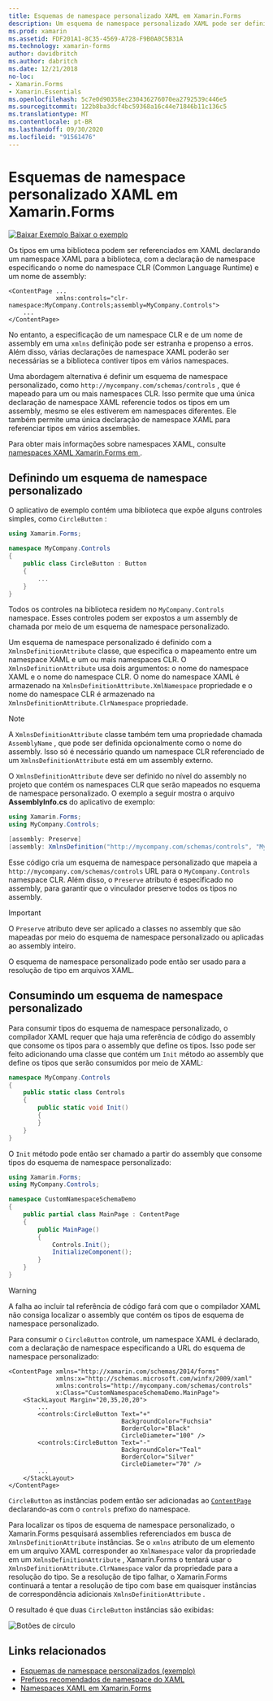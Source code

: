 ```yaml
---
title: Esquemas de namespace personalizado XAML em Xamarin.Forms
description: Um esquema de namespace personalizado XAML pode ser definido com a classe XmlnsDefinitionAttribute, que especifica um mapeamento entre uma URL personalizada e um ou mais namespaces CLR. O esquema de namespace personalizado pode então ser usado em declarações de namespace XAML.
ms.prod: xamarin
ms.assetid: FDF201A1-8C35-4569-A728-F9B0A0C5B31A
ms.technology: xamarin-forms
author: davidbritch
ms.author: dabritch
ms.date: 12/21/2018
no-loc:
- Xamarin.Forms
- Xamarin.Essentials
ms.openlocfilehash: 5c7e0d90358ec230436276070ea2792539c446e5
ms.sourcegitcommit: 122b8ba3dcf4bc59368a16c44e71846b11c136c5
ms.translationtype: MT
ms.contentlocale: pt-BR
ms.lasthandoff: 09/30/2020
ms.locfileid: "91561476"
---
```

# <a name="xaml-custom-namespace-schemas-in-no-locxamarinforms"></a>Esquemas de namespace personalizado XAML em Xamarin.Forms

[![Baixar Exemplo](~/media/shared/download.png) Baixar o exemplo](https://docs.microsoft.com/samples/xamarin/xamarin-forms-samples/xaml-customnamespaceschemas)

Os tipos em uma biblioteca podem ser referenciados em XAML declarando um namespace XAML para a biblioteca, com a declaração de namespace especificando o nome do namespace CLR (Common Language Runtime) e um nome de assembly:

```xaml
<ContentPage ...
             xmlns:controls="clr-namespace:MyCompany.Controls;assembly=MyCompany.Controls">
    ...
</ContentPage>
```

No entanto, a especificação de um namespace CLR e de um nome de assembly em uma `xmlns` definição pode ser estranha e propenso a erros. Além disso, várias declarações de namespace XAML poderão ser necessárias se a biblioteca contiver tipos em vários namespaces.

Uma abordagem alternativa é definir um esquema de namespace personalizado, como `http://mycompany.com/schemas/controls` , que é mapeado para um ou mais namespaces CLR. Isso permite que uma única declaração de namespace XAML referencie todos os tipos em um assembly, mesmo se eles estiverem em namespaces diferentes. Ele também permite uma única declaração de namespace XAML para referenciar tipos em vários assemblies.

Para obter mais informações sobre namespaces XAML, consulte [namespaces XAML Xamarin.Forms em ](namespaces.md).

## <a name="defining-a-custom-namespace-schema"></a>Definindo um esquema de namespace personalizado

O aplicativo de exemplo contém uma biblioteca que expõe alguns controles simples, como `CircleButton` :

```csharp
using Xamarin.Forms;

namespace MyCompany.Controls
{
    public class CircleButton : Button
    {
        ...
    }
}
```

Todos os controles na biblioteca residem no `MyCompany.Controls` namespace. Esses controles podem ser expostos a um assembly de chamada por meio de um esquema de namespace personalizado.

Um esquema de namespace personalizado é definido com a `XmlnsDefinitionAttribute` classe, que especifica o mapeamento entre um namespace XAML e um ou mais namespaces CLR. O `XmlnsDefinitionAttribute` usa dois argumentos: o nome do namespace XAML e o nome do namespace CLR. O nome do namespace XAML é armazenado na `XmlnsDefinitionAttribute.XmlNamespace` propriedade e o nome do namespace CLR é armazenado na `XmlnsDefinitionAttribute.ClrNamespace` propriedade.

> [!NOTE]
> A `XmlnsDefinitionAttribute` classe também tem uma propriedade chamada `AssemblyName` , que pode ser definida opcionalmente como o nome do assembly. Isso só é necessário quando um namespace CLR referenciado de um `XmlnsDefinitionAttribute` está em um assembly externo.

O `XmlnsDefinitionAttribute` deve ser definido no nível do assembly no projeto que contém os namespaces CLR que serão mapeados no esquema de namespace personalizado. O exemplo a seguir mostra o arquivo **AssemblyInfo.cs** do aplicativo de exemplo:

```csharp
using Xamarin.Forms;
using MyCompany.Controls;

[assembly: Preserve]
[assembly: XmlnsDefinition("http://mycompany.com/schemas/controls", "MyCompany.Controls")]
```

Esse código cria um esquema de namespace personalizado que mapeia a `http://mycompany.com/schemas/controls` URL para o `MyCompany.Controls` namespace CLR. Além disso, o `Preserve` atributo é especificado no assembly, para garantir que o vinculador preserve todos os tipos no assembly.

> [!IMPORTANT]
> O `Preserve` atributo deve ser aplicado a classes no assembly que são mapeadas por meio do esquema de namespace personalizado ou aplicadas ao assembly inteiro.

O esquema de namespace personalizado pode então ser usado para a resolução de tipo em arquivos XAML.

## <a name="consuming-a-custom-namespace-schema"></a>Consumindo um esquema de namespace personalizado

Para consumir tipos do esquema de namespace personalizado, o compilador XAML requer que haja uma referência de código do assembly que consome os tipos para o assembly que define os tipos. Isso pode ser feito adicionando uma classe que contém um `Init` método ao assembly que define os tipos que serão consumidos por meio de XAML:

```csharp
namespace MyCompany.Controls
{
    public static class Controls
    {
        public static void Init()
        {
        }
    }
}
```

O `Init` método pode então ser chamado a partir do assembly que consome tipos do esquema de namespace personalizado:

```csharp
using Xamarin.Forms;
using MyCompany.Controls;

namespace CustomNamespaceSchemaDemo
{
    public partial class MainPage : ContentPage
    {
        public MainPage()
        {
            Controls.Init();
            InitializeComponent();
        }
    }
}
```

> [!WARNING]
> A falha ao incluir tal referência de código fará com que o compilador XAML não consiga localizar o assembly que contém os tipos de esquema de namespace personalizado.

Para consumir o `CircleButton` controle, um namespace XAML é declarado, com a declaração de namespace especificando a URL do esquema de namespace personalizado:

```xaml
<ContentPage xmlns="http://xamarin.com/schemas/2014/forms"
             xmlns:x="http://schemas.microsoft.com/winfx/2009/xaml"
             xmlns:controls="http://mycompany.com/schemas/controls"
             x:Class="CustomNamespaceSchemaDemo.MainPage">
    <StackLayout Margin="20,35,20,20">
        ...
        <controls:CircleButton Text="+"
                               BackgroundColor="Fuchsia"
                               BorderColor="Black"
                               CircleDiameter="100" />
        <controls:CircleButton Text="-"
                               BackgroundColor="Teal"
                               BorderColor="Silver"
                               CircleDiameter="70" />
        ...
    </StackLayout>
</ContentPage>
```

`CircleButton` as instâncias podem então ser adicionadas ao [`ContentPage`](xref:Xamarin.Forms.ContentPage) declarando-as com o `controls` prefixo do namespace.

Para localizar os tipos de esquema de namespace personalizado, o Xamarin.Forms pesquisará assemblies referenciados em busca de `XmlnsDefinitionAttribute` instâncias. Se o `xmlns` atributo de um elemento em um arquivo XAML corresponder ao `XmlNamespace` valor da propriedade em um `XmlnsDefinitionAttribute` , Xamarin.Forms o tentará usar o `XmlnsDefinitionAttribute.ClrNamespace` valor da propriedade para a resolução do tipo. Se a resolução de tipo falhar, o Xamarin.Forms continuará a tentar a resolução de tipo com base em quaisquer instâncias de correspondência adicionais `XmlnsDefinitionAttribute` .

O resultado é que duas `CircleButton` instâncias são exibidas:

![Botões de círculo](custom-namespace-schemas-images/circle-buttons.png "Botões de círculo")

## <a name="related-links"></a>Links relacionados

- [Esquemas de namespace personalizados (exemplo)](/samples/xamarin/xamarin-forms-samples/xaml-customnamespaceschemas)
- [Prefixos recomendados de namespace do XAML](custom-prefix.md)
- [Namespaces XAML em Xamarin.Forms](namespaces.md)